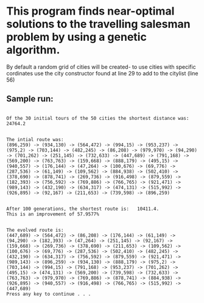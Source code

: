 # This program finds near-optimal solutions to the travelling salesman problem by using a genetic algorithm.

By default a random grid of cities will be created- to use cities with specific cordinates use the city constructor found at line 29 to add to the citylist (line 56)


## Sample run:

```

Of the 30 initial tours of the 50 cities the shortest distance was:     24764.2


The intial route was:
(896,259) -> (934,130) -> (564,472) -> (994,15) -> (953,237) -> (975,2) -> (703,144) -> (482,245) -> (86,208) -> (979,970) -> (94,290) -> (701,262) -> (251,145) -> (732,633) -> (447,689) -> (791,168) -> (569,200) -> (763,763) -> (159,668) -> (888,179) -> (495,15) -> (940,557) -> (176,144) -> (47,264) -> (100,676) -> (69,776) -> (287,536) -> (61,149) -> (109,562) -> (884,938) -> (502,410) -> (378,690) -> (878,741) -> (269,736) -> (916,498) -> (879,559) -> (182,393) -> (756,592) -> (769,886) -> (766,765) -> (921,471) -> (989,143) -> (432,190) -> (634,317) -> (474,131) -> (515,992) -> (926,895) -> (92,167) -> (211,653) -> (739,598) -> (896,259)


After 100 generations, the shortest route is:   10411.4.
This is an improvement of 57.9577%


The evolved route is:
(447,689) -> (564,472) -> (86,208) -> (176,144) -> (61,149) -> (94,290) -> (182,393) -> (47,264) -> (251,145) -> (92,167) -> (159,668) -> (269,736) -> (378,690) -> (211,653) -> (109,562) -> (100,676) -> (69,776) -> (287,536) -> (502,410) -> (482,245) -> (432,190) -> (634,317) -> (756,592) -> (879,559) -> (921,471) -> (989,143) -> (896,259) -> (934,130) -> (888,179) -> (975,2) -> (703,144) -> (994,15) -> (791,168) -> (953,237) -> (701,262) -> (495,15) -> (474,131) -> (569,200) -> (739,598) -> (732,633) -> (763,763) -> (979,970) -> (769,886) -> (878,741) -> (884,938) -> (926,895) -> (940,557) -> (916,498) -> (766,765) -> (515,992) -> (447,689)
Press any key to continue . . .

```
